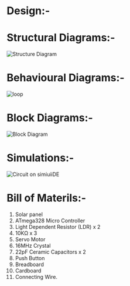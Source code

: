 # Design:-

# Structural Diagrams:-
![Structure Diagram](https://user-images.githubusercontent.com/94369223/144379307-b2729d98-7815-4977-b79d-5a541b381214.jpg)
# Behavioural Diagrams:-
![loop](https://user-images.githubusercontent.com/94369223/144379337-4e40f8a6-0ca6-4f18-bd24-937ab9ef603f.png)
# Block Diagrams:-
![Block Diagram](https://user-images.githubusercontent.com/94369223/144379406-39b06ab4-2e87-4940-9e68-b128fbf97d75.jpg)
# Simulations:-
![Circuit on simiuiiDE](https://user-images.githubusercontent.com/94369223/144380908-1cec5596-f8a7-458c-8c54-1f2afdff0ea6.jpg)
# Bill of Materils:-
1. Solar panel
2. ATmega328 Micro Controller
3. Light Dependent Resistor (LDR) x 2
4. 10KΩ x 3
5. Servo Motor
6. 16MHz Crystal
7. 22pF Ceramic Capacitors x 2
8. Push Button
9. Breadboard
10. Cardboard
11. Connecting Wire.
